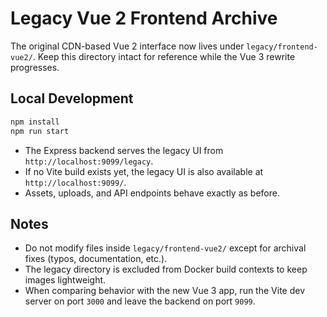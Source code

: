 # Legacy Vue 2 Frontend Archive

The original CDN-based Vue 2 interface now lives under `legacy/frontend-vue2/`. Keep this directory intact for reference while the Vue 3 rewrite progresses.

## Local Development

```bash
npm install
npm run start
```

* The Express backend serves the legacy UI from `http://localhost:9099/legacy`.
* If no Vite build exists yet, the legacy UI is also available at `http://localhost:9099/`.
* Assets, uploads, and API endpoints behave exactly as before.

## Notes

* Do not modify files inside `legacy/frontend-vue2/` except for archival fixes (typos, documentation, etc.).
* The legacy directory is excluded from Docker build contexts to keep images lightweight.
* When comparing behavior with the new Vue 3 app, run the Vite dev server on port `3000` and leave the backend on port `9099`.
